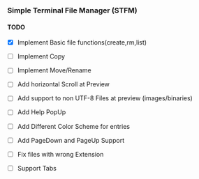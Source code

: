 ### Simple Terminal File Manager (STFM)
#### TODO
   * [x] Implement Basic file functions(create,rm,list)
   * [ ] Implement Copy
   * [ ] Implement Move/Rename
   * [ ] Add horizontal Scroll at Preview
   * [ ] Add support to non UTF-8 Files at preview (images/binaries)
   * [ ] Add Help PopUp
   * [ ] Add Different Color Scheme for entries
   * [ ] Add PageDown and PageUp Support
   * [ ] Fix files with wrong Extension
   * [ ] Support Tabs



